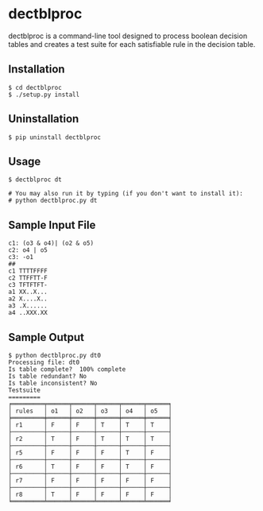 # dectblproc

dectblproc is a command-line tool designed to process boolean decision
tables and creates a test suite for each satisfiable rule in the decision table.


## Installation 
```
$ cd dectblproc
$ ./setup.py install
```

## Uninstallation
```
$ pip uninstall dectblproc 
```

## Usage
```
$ dectblproc dt

# You may also run it by typing (if you don't want to install it):
# python dectblproc.py dt
```

## Sample Input File
```
c1: (o3 & o4)| (o2 & o5) 
c2: o4 | o5
c3: -o1
##
c1 TTTTFFFF
c2 TTFFTT-F
c3 TFTFTFT-
a1 XX..X...
a2 X....X..
a3 .X......
a4 ..XXX.XX
``` 

## Sample Output

```
$ python dectblproc.py dt0
Processing file: dt0 
Is table complete?  100% complete
Is table redundant? No
Is table inconsistent? No
Testsuite
=========
╒═════════╤══════╤══════╤══════╤══════╤══════╕
│ rules   │ o1   │ o2   │ o3   │ o4   │ o5   │
╞═════════╪══════╪══════╪══════╪══════╪══════╡
│ r1      │ F    │ F    │ T    │ T    │ T    │
├─────────┼──────┼──────┼──────┼──────┼──────┤
│ r2      │ T    │ F    │ T    │ T    │ T    │
├─────────┼──────┼──────┼──────┼──────┼──────┤
│ r5      │ F    │ F    │ F    │ T    │ F    │
├─────────┼──────┼──────┼──────┼──────┼──────┤
│ r6      │ T    │ F    │ F    │ T    │ F    │
├─────────┼──────┼──────┼──────┼──────┼──────┤
│ r7      │ F    │ F    │ F    │ F    │ F    │
├─────────┼──────┼──────┼──────┼──────┼──────┤
│ r8      │ T    │ F    │ F    │ F    │ F    │
╘═════════╧══════╧══════╧══════╧══════╧══════╛


```